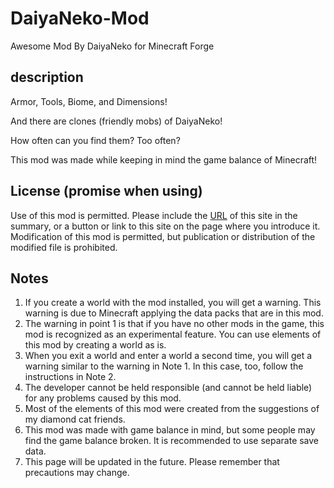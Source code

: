 # DaiyaNeko-Mod
Awesome Mod By DaiyaNeko for Minecraft Forge

## description
Armor, Tools, Biome, and Dimensions!

And there are clones (friendly mobs) of DaiyaNeko!

How often can you find them? Too often?

This mod was made while keeping in mind the game balance of Minecraft!

## License (promise when using)
Use of this mod is permitted.
Please include the [URL](https://github.com/DiamondGotCat/DaiyaNeko-Mod) of this site in the summary, or a button or link to this site on the page where you introduce it.
Modification of this mod is permitted, but publication or distribution of the modified file is prohibited.

## Notes
1. If you create a world with the mod installed, you will get a warning. This warning is due to Minecraft applying the data packs that are in this mod.
2. The warning in point 1 is that if you have no other mods in the game, this mod is recognized as an experimental feature. You can use elements of this mod by creating a world as is.
3. When you exit a world and enter a world a second time, you will get a warning similar to the warning in Note 1. In this case, too, follow the instructions in Note 2.
4. The developer cannot be held responsible (and cannot be held liable) for any problems caused by this mod.
5. Most of the elements of this mod were created from the suggestions of my diamond cat friends.
6. This mod was made with game balance in mind, but some people may find the game balance broken. It is recommended to use separate save data.
7. This page will be updated in the future. Please remember that precautions may change.
